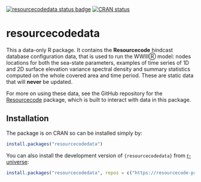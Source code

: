 
<!-- README.md is generated from README.Rmd. Please edit that file -->

<!-- badges: start -->

[![resourcecodedata status
badge](https://resourcecode-project.r-universe.dev/resourcecodedata/badges/version)](https://resourcecode-project.r-universe.dev/resourcecodedata)
[![CRAN
status](https://www.r-pkg.org/badges/version/resourcecodedata)](https://CRAN.R-project.org/package=resourcecodedata)
<!-- badges: end -->

# resourcecodedata

This a data-only R package. It contains the **Resourcecode** hindcast
database configuration data, that is used to run the WWIIIⓇ model: nodes
locations for both the sea-state parameters, examples of time series of
1D and 2D surface elevation variance spectral density and summary
statistics computed on the whole covered area and time period. These are
static data that will **never** be updated.

For more on using these data, see the GitHub repository for the
[Resourcecode](https://github.com/Resourcecode-project/r-resourcecode)
package, which is built to interact with data in this package.

## Installation

The package is on CRAN so can be installed simply by:

``` r
install.packages("resourcecodedata")
```

You can also install the development version of `{resourcecodedata}`
from
[r-universe](https://resourcecode-project.r-universe.dev/resourcecodedata):

``` r
install.packages("resourcecodedata", repos = c("https://resourcecode-project.r-universe.dev", "https://cloud.r-project.org"))
```
